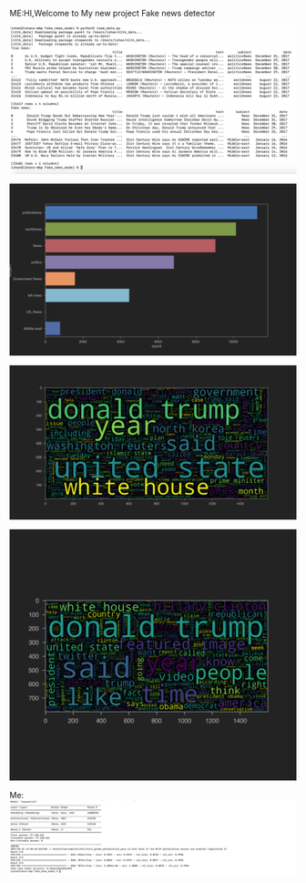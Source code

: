ME:HI,Welcome to My new project Fake news detector



![](image.png)



![](news.png)



![](Word_Cloud.png)



![](WordCloud.png)



Me:![](image2.png)














